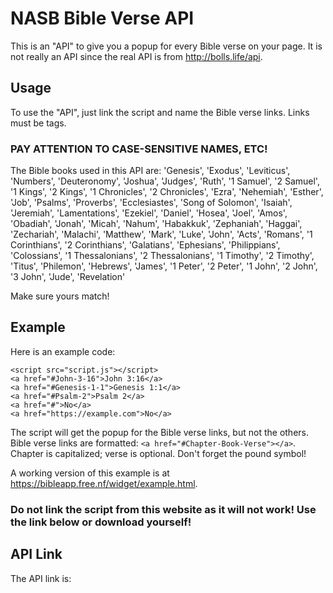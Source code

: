 # NASB Bible Verse API
This is an "API" to give you a popup for every Bible verse on your page. It is not really an API since the real API is from http://bolls.life/api.
## Usage
To use the "API", just link the script and name the Bible verse links.
Links must be <a> tags.
### PAY ATTENTION TO CASE-SENSITIVE NAMES, ETC!
The Bible books used in this API are:
    'Genesis',
    'Exodus',
    'Leviticus',
    'Numbers',
    'Deuteronomy',
    'Joshua',
    'Judges',
    'Ruth',
    '1 Samuel',
    '2 Samuel',
    '1 Kings',
    '2 Kings',
    '1 Chronicles',
    '2 Chronicles',
    'Ezra',
    'Nehemiah',
    'Esther',
    'Job',
    'Psalms',
    'Proverbs',
    'Ecclesiastes',
    'Song of Solomon',
    'Isaiah',
    'Jeremiah',
    'Lamentations',
    'Ezekiel',
    'Daniel',
    'Hosea',
    'Joel',
    'Amos',
    'Obadiah',
    'Jonah',
    'Micah',
    'Nahum',
    'Habakkuk',
    'Zephaniah',
    'Haggai',
    'Zechariah',
    'Malachi',
    'Matthew',
    'Mark',
    'Luke',
    'John',
    'Acts',
    'Romans',
    '1 Corinthians',
    '2 Corinthians',
    'Galatians',
    'Ephesians',
    'Philippians',
    'Colossians',
    '1 Thessalonians', 
    '2 Thessalonians',
    '1 Timothy',
    '2 Timothy',
    'Titus',
    'Philemon',
    'Hebrews',
    'James',
    '1 Peter',
    '2 Peter',
    '1 John',
    '2 John',
    '3 John',
    'Jude',
    'Revelation'

Make sure yours match!

## Example
Here is an example code:
```
<script src="script.js"></script>
<a href="#John-3-16">John 3:16</a>
<a href="#Genesis-1-1">Genesis 1:1</a>
<a href="#Psalm-2">Psalm 2</a>
<a href="#">No</a>
<a href="https://example.com">No</a>
```
The script will get the popup for the Bible verse links, but not the others.
Bible verse links are formatted: ```<a href="#Chapter-Book-Verse"></a>```.
Chapter is capitalized; verse is optional. Don't forget the pound symbol!

A working version of this example is at https://bibleapp.free.nf/widget/example.html.
### Do not link the script from this website as it will not work! Use the link below or download yourself!
## API Link
The API link is:

